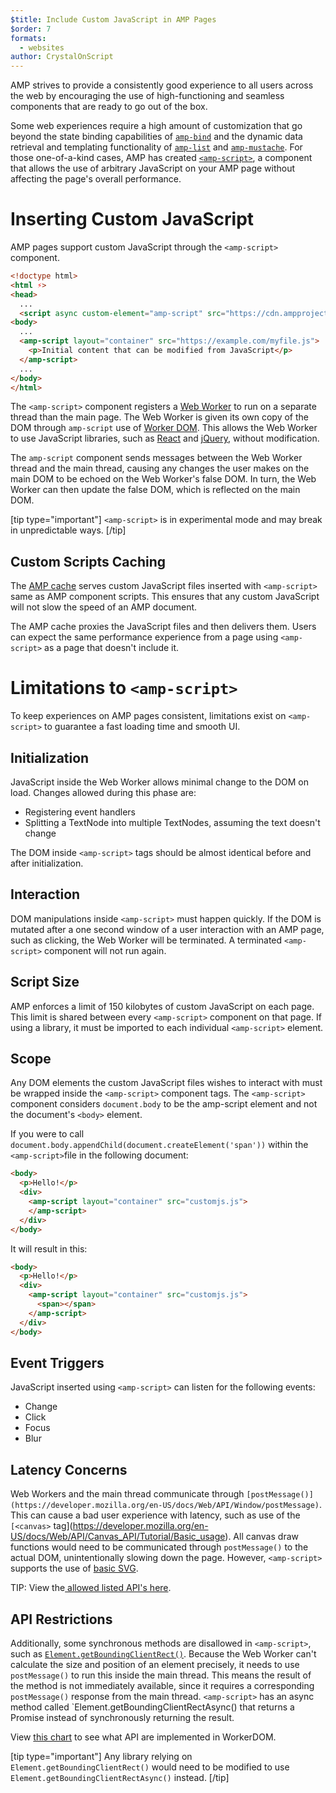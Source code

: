 ```yaml
---
$title: Include Custom JavaScript in AMP Pages
$order: 7
formats:
  - websites
author: CrystalOnScript
---
```


AMP strives to provide a consistently good experience to all users across the web by encouraging the use of high-functioning and seamless components that are ready to go out of the box. 

Some web experiences require a high amount of customization that go beyond the state binding capabilities of [`amp-bind`](https://amp.dev/documentation/components/reference/amp-bind.html?format=websites) and the dynamic data retrieval and templating functionality of [`amp-list`](https://amp.dev/documentation/components/reference/amp-list.html?format=websites) and [`amp-mustache`](https://amp.dev/documentation/components/reference/amp-mustache.html?format=websites). For those one-of-a-kind cases, AMP has created [`<amp-script>`](https://amp.dev/documentation/components/reference/amp-script.html?format=websites), a component that allows the use of arbitrary JavaScript on your AMP page without affecting the page's overall performance.


# Inserting Custom JavaScript 

AMP pages support custom JavaScript through the `<amp-script>` component. 


```html
<!doctype html>
<html ⚡>
<head>
  ...
  <script async custom-element="amp-script" src="https://cdn.ampproject.org/v0/amp-script-0.1.js"></script>
<body>  
  ...
  <amp-script layout="container" src="https://example.com/myfile.js">
    <p>Initial content that can be modified from JavaScript</p>
  </amp-script>
  ...
</body>
</html>

```


The `<amp-script>` component registers a [Web Worker](https://developer.mozilla.org/en-US/docs/Web/API/Web_Workers_API) to run on a separate thread than the main page. The Web Worker is given its own copy of the DOM through `amp-script` use of [Worker DOM](https://github.com/ampproject/worker-dom). This allows the Web Worker to use JavaScript libraries, such as [React](https://reactjs.org/) and [jQuery](https://jquery.com/), without modification. 

The `amp-script` component sends messages between the Web Worker thread and the main thread, causing any changes the user makes on the main DOM to be echoed on the Web Worker's false DOM. In turn, the Web Worker can then update the false DOM, which is reflected on the main DOM.

[tip type="important"]
 `<amp-script>` is in experimental mode and may break in unpredictable ways.
[/tip]

## Custom Scripts Caching 

The [AMP cache](https://www.ampproject.org/docs/fundamentals/how_cached) serves custom JavaScript files inserted with `<amp-script>` same as AMP component scripts. This ensures that any custom JavaScript will not slow the speed of an AMP document. 

The AMP cache proxies the JavaScript files and then delivers them. Users can expect the same performance experience from a page using `<amp-script>` as a page that doesn't include it. 

# Limitations to `<amp-script>`

To keep experiences on AMP pages consistent, limitations exist on `<amp-script>` to guarantee a fast loading time and smooth UI. 

## Initialization

JavaScript inside the Web Worker allows minimal change to the DOM on load. Changes allowed during this phase are:


*   Registering event handlers
*   Splitting a TextNode into multiple TextNodes, assuming the text doesn't change

The DOM inside `<amp-script>` tags should be almost identical before and after initialization. 


## Interaction

DOM manipulations inside `<amp-script>` must happen quickly. If the DOM is mutated after a one second window of a user interaction with an AMP page, such as clicking, the Web Worker will be terminated. A terminated `<amp-script>` component will not run again. 


## Script Size 

AMP enforces a limit of 150 kilobytes of custom JavaScript on each page. This limit is shared  between every `<amp-script>` component on that page. If using a library, it must be imported to each individual `<amp-script>` element. 

## Scope

Any DOM elements the custom JavaScript files wishes to interact with must be wrapped inside the `<amp-script>` component tags. The `<amp-script>` component considers `document.body` to be the amp-script element and not the document's `<body>` element.

If you were to call `document.body.appendChild(document.createElement('span'))` within the `<amp-script>`file in the following document: 


```html
<body>  
  <p>Hello!</p>
  <div>
    <amp-script layout="container" src="customjs.js">
    </amp-script>
  </div>
</body>
```


It will result in this:


```html
<body>  
  <p>Hello!</p>
  <div>
    <amp-script layout="container" src="customjs.js">
      <span></span>
    </amp-script>
  </div>
</body>
```



## Event Triggers 

JavaScript inserted using `<amp-script>` can listen for the following events:

*   Change
*   Click
*   Focus
*   Blur 


## Latency Concerns

Web Workers and the main thread communicate through `[postMessage()](https://developer.mozilla.org/en-US/docs/Web/API/Window/postMessage)`. This can cause a bad user experience with latency, such as use of the `[<canvas>` tag](https://developer.mozilla.org/en-US/docs/Web/API/Canvas_API/Tutorial/Basic_usage). All canvas draw functions would need to be communicated through `postMessage()` to the actual DOM, unintentionally slowing down the page. However, `<amp-script>` supports the use of [basic SVG](https://developer.mozilla.org/en-US/docs/Web/SVG/Tutorial/Basic_Shapes). 

TIP: View the[ allowed listed API's here](https://github.com/ampproject/worker-dom/blob/5ef03379c154034545b55f29a2e249f035ee4c8f/src/worker-thread/index.safe.ts#L50-L127).


## API Restrictions 

Additionally, some synchronous methods are disallowed in `<amp-script>`, such as [`Element.getBoundingClientRect()`](https://developer.mozilla.org/en-US/docs/Web/API/Element/getBoundingClientRect). Because the Web Worker can't calculate the size and position of an element precisely, it needs to use `postMessage()` to run this inside the main thread. This means the result of the method is not immediately available, since it requires a corresponding `postMessage()` response from the main thread. `<amp-script>` has an async method called `Element.getBoundingClientRectAsync() that returns a Promise instead of synchronously returning the result.

View [this chart](https://github.com/ampproject/worker-dom/blob/master/web_compat_table.md) to see what API are implemented in WorkerDOM. 

[tip type="important"]
Any library relying on `Element.getBoundingClientRect()` would need to be modified to use `Element.getBoundingClientRectAsync()` instead.
[/tip]